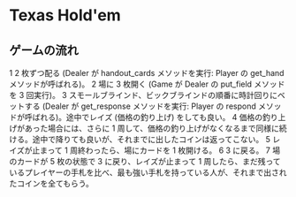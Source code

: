 # Texas Hold'em

## ゲームの流れ
1 2 枚ずつ配る (Dealer が handout_cards メソッドを実行: Player の get_hand メソッドが呼ばれる)。
2 場に 3 枚開く (Game が Dealer の put_field メソッドを 3 回実行)。
3 スモールブラインド、ビックブラインドの順番に時計回りにベットする (Dealer が get_response メソッドを実行: Player の respond メソッドが呼ばれる)。途中でレイズ (価格の釣り上げ) をしても良い。
4 価格の釣り上げがあった場合には、さらに 1 周して、価格の釣り上げがなくなるまで同様に続ける。途中で降りても良いが、それまでに出したコインは返ってこない。
5 レイズが止まって 1 周終わったら、場にカードを 1 枚開ける。
6 3 に戻る。
7 場のカードが 5 枚の状態で 3 に戻り、レイズが止まって 1 周したら、まだ残っているプレイヤーの手札を比べ、最も強い手札を持っている人が、それまで出されたコインを全てもらう。
